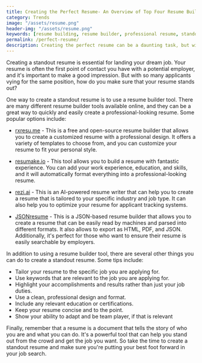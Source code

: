 ```yaml
---
title: Creating the Perfect Resume- An Overview of Top Four Resume Builder Platforms - Rxresu.me, Resumake.io, Rezi.ai, and JSONresume.org
category: Trends
image: "/assets/resume.png"
header-img: "/assets/resume.png"
keywords: [resume building, resume builder, professional resume, standout resume, job search, resume tips, resume format, resume templates, experience-based resume, tailored resume, resume proofreading, resume keywords, resume builders like Rxresu.me, Resumake.io, Rezi.ai, and JSONresume.org]
permalink: /perfect-resume/
description: Creating the perfect resume can be a daunting task, but with the right tools, it can be made easy. In this blog post, I'll give you an overview of top four resume builder platforms - Rxresu.me, Resumake.io, Rezi.ai, and JSONresume.org. Each platform has its own strengths and features, and I'll help you understand how to make the most of them. With my tips and tricks, you'll be able to create a standout resume that will help you land your dream job.
---
```


Creating a standout resume is essential for landing your dream job. Your resume is often the first point of contact you have with a potential employer, and it's important to make a good impression. But with so many applicants vying for the same position, how do you make sure that your resume stands out?

One way to create a standout resume is to use a resume builder tool. There are many different resume builder tools available online, and they can be a great way to quickly and easily create a professional-looking resume. Some popular options include:

* [rxresu.me](https://rxresu.me) - This is a free and open-source resume builder that allows you to create a customized resume with a professional design. It offers a variety of templates to choose from, and you can customize your resume to fit your personal style.

* [resumake.io](https://Resumake.io) - This tool allows you to build a resume with fantastic experience. You can add your work experience, education, and skills, and it will automatically format everything into a professional-looking resume.

* [rezi.ai](https://rezi.ai/ai-resume-builder) - This is an AI-powered resume writer that can help you to create a resume that is tailored to your specific industry and job type. It can also help you to optimize your resume for applicant tracking systems.

* [JSONresume](http://JSONresume.org) - This is a JSON-based resume builder that allows you to create a resume that can be easily read by machines and parsed into different formats. It also allows to export as HTML, PDF, and JSON. Additionally, it's perfect for those who want to ensure their resume is easily searchable by employers.

In addition to using a resume builder tool, there are several other things you can do to create a standout resume. Some tips include:

* Tailor your resume to the specific job you are applying for.
* Use keywords that are relevant to the job you are applying for.
* Highlight your accomplishments and results rather than just your job duties.
* Use a clean, professional design and format.
* Include any relevant education or certifications.
* Keep your resume concise and to the point.
* Show your ability to adapt and be team player, if that is relevant

Finally, remember that a resume is a document that tells the story of who you are and what you can do. It's a powerful tool that can help you stand out from the crowd and get the job you want. So take the time to create a standout resume and make sure you're putting your best foot forward in your job search.